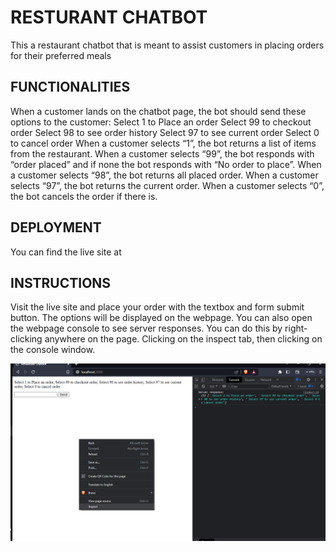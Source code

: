 # RESTURANT CHATBOT
This a restaurant chatbot that is meant to assist customers in placing orders for their preferred meals

## FUNCTIONALITIES 
When a customer lands on the chatbot page, the bot should send these options to the customer:
Select 1 to Place an order
Select 99 to checkout order
Select 98 to see order history
Select 97 to see current order
Select 0 to cancel order
When a customer selects “1”, the bot returns a list of items from the restaurant. 
When a customer selects “99”, the bot responds with “order placed” and if none the bot responds with “No order to place”. 
When a customer selects “98”, the bot returns all placed order.
When a customer selects “97”, the bot returns the current order.
When a customer selects “0”, the bot cancels the order if there is.

## DEPLOYMENT 
You can find the live site at [](https://restaurantchatbot-production.up.railway.app/)

## INSTRUCTIONS 
Visit the live site and place your order with the textbox and form submit button.
The options will be displayed on the webpage. 
You can also open the webpage console to see server responses. You can do this by right-clicking anywhere on the page. Clicking on the inspect tab, then clicking on the console window. 

![](pic.png)

